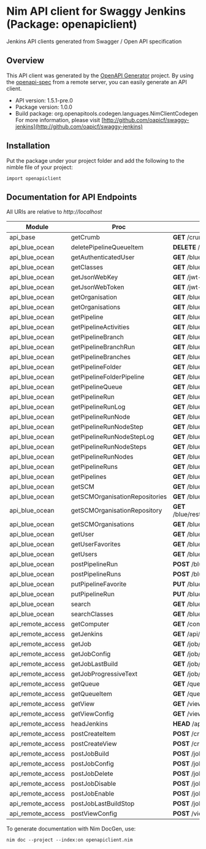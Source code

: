 # Nim API client for Swaggy Jenkins (Package: openapiclient)

Jenkins API clients generated from Swagger / Open API specification

## Overview

This API client was generated by the [OpenAPI Generator](https://openapi-generator.tech) project.  By using the [openapi-spec](https://openapis.org) from a remote server, you can easily generate an API client.

- API version: 1.5.1-pre.0
- Package version: 1.0.0
- Build package: org.openapitools.codegen.languages.NimClientCodegen
    For more information, please visit [http://github.com/oapicf/swaggy-jenkins](http://github.com/oapicf/swaggy-jenkins)

## Installation

Put the package under your project folder and add the following to the nimble file of your project:

```
import openapiclient
```

## Documentation for API Endpoints

All URIs are relative to *http://localhost*

Module | Proc | HTTP request | Description
------------ | ------------- | ------------- | -------------
api_base | getCrumb | **GET** /crumbIssuer/api/json |
api_blue_ocean | deletePipelineQueueItem | **DELETE** /blue/rest/organizations/{organization}/pipelines/{pipeline}/queue/{queue} |
api_blue_ocean | getAuthenticatedUser | **GET** /blue/rest/organizations/{organization}/user/ |
api_blue_ocean | getClasses | **GET** /blue/rest/classes/{class} |
api_blue_ocean | getJsonWebKey | **GET** /jwt-auth/jwks/{key} |
api_blue_ocean | getJsonWebToken | **GET** /jwt-auth/token |
api_blue_ocean | getOrganisation | **GET** /blue/rest/organizations/{organization} |
api_blue_ocean | getOrganisations | **GET** /blue/rest/organizations/ |
api_blue_ocean | getPipeline | **GET** /blue/rest/organizations/{organization}/pipelines/{pipeline} |
api_blue_ocean | getPipelineActivities | **GET** /blue/rest/organizations/{organization}/pipelines/{pipeline}/activities |
api_blue_ocean | getPipelineBranch | **GET** /blue/rest/organizations/{organization}/pipelines/{pipeline}/branches/{branch}/ |
api_blue_ocean | getPipelineBranchRun | **GET** /blue/rest/organizations/{organization}/pipelines/{pipeline}/branches/{branch}/runs/{run} |
api_blue_ocean | getPipelineBranches | **GET** /blue/rest/organizations/{organization}/pipelines/{pipeline}/branches |
api_blue_ocean | getPipelineFolder | **GET** /blue/rest/organizations/{organization}/pipelines/{folder}/ |
api_blue_ocean | getPipelineFolderPipeline | **GET** /blue/rest/organizations/{organization}/pipelines/{folder}/pipelines/{pipeline} |
api_blue_ocean | getPipelineQueue | **GET** /blue/rest/organizations/{organization}/pipelines/{pipeline}/queue |
api_blue_ocean | getPipelineRun | **GET** /blue/rest/organizations/{organization}/pipelines/{pipeline}/runs/{run} |
api_blue_ocean | getPipelineRunLog | **GET** /blue/rest/organizations/{organization}/pipelines/{pipeline}/runs/{run}/log |
api_blue_ocean | getPipelineRunNode | **GET** /blue/rest/organizations/{organization}/pipelines/{pipeline}/runs/{run}/nodes/{node} |
api_blue_ocean | getPipelineRunNodeStep | **GET** /blue/rest/organizations/{organization}/pipelines/{pipeline}/runs/{run}/nodes/{node}/steps/{step} |
api_blue_ocean | getPipelineRunNodeStepLog | **GET** /blue/rest/organizations/{organization}/pipelines/{pipeline}/runs/{run}/nodes/{node}/steps/{step}/log |
api_blue_ocean | getPipelineRunNodeSteps | **GET** /blue/rest/organizations/{organization}/pipelines/{pipeline}/runs/{run}/nodes/{node}/steps |
api_blue_ocean | getPipelineRunNodes | **GET** /blue/rest/organizations/{organization}/pipelines/{pipeline}/runs/{run}/nodes |
api_blue_ocean | getPipelineRuns | **GET** /blue/rest/organizations/{organization}/pipelines/{pipeline}/runs |
api_blue_ocean | getPipelines | **GET** /blue/rest/organizations/{organization}/pipelines/ |
api_blue_ocean | getSCM | **GET** /blue/rest/organizations/{organization}/scm/{scm} |
api_blue_ocean | getSCMOrganisationRepositories | **GET** /blue/rest/organizations/{organization}/scm/{scm}/organizations/{scmOrganisation}/repositories |
api_blue_ocean | getSCMOrganisationRepository | **GET** /blue/rest/organizations/{organization}/scm/{scm}/organizations/{scmOrganisation}/repositories/{repository} |
api_blue_ocean | getSCMOrganisations | **GET** /blue/rest/organizations/{organization}/scm/{scm}/organizations |
api_blue_ocean | getUser | **GET** /blue/rest/organizations/{organization}/users/{user} |
api_blue_ocean | getUserFavorites | **GET** /blue/rest/users/{user}/favorites |
api_blue_ocean | getUsers | **GET** /blue/rest/organizations/{organization}/users/ |
api_blue_ocean | postPipelineRun | **POST** /blue/rest/organizations/{organization}/pipelines/{pipeline}/runs/{run}/replay |
api_blue_ocean | postPipelineRuns | **POST** /blue/rest/organizations/{organization}/pipelines/{pipeline}/runs |
api_blue_ocean | putPipelineFavorite | **PUT** /blue/rest/organizations/{organization}/pipelines/{pipeline}/favorite |
api_blue_ocean | putPipelineRun | **PUT** /blue/rest/organizations/{organization}/pipelines/{pipeline}/runs/{run}/stop |
api_blue_ocean | search | **GET** /blue/rest/search/ |
api_blue_ocean | searchClasses | **GET** /blue/rest/classes/ |
api_remote_access | getComputer | **GET** /computer/api/json |
api_remote_access | getJenkins | **GET** /api/json |
api_remote_access | getJob | **GET** /job/{name}/api/json |
api_remote_access | getJobConfig | **GET** /job/{name}/config.xml |
api_remote_access | getJobLastBuild | **GET** /job/{name}/lastBuild/api/json |
api_remote_access | getJobProgressiveText | **GET** /job/{name}/{number}/logText/progressiveText |
api_remote_access | getQueue | **GET** /queue/api/json |
api_remote_access | getQueueItem | **GET** /queue/item/{number}/api/json |
api_remote_access | getView | **GET** /view/{name}/api/json |
api_remote_access | getViewConfig | **GET** /view/{name}/config.xml |
api_remote_access | headJenkins | **HEAD** /api/json |
api_remote_access | postCreateItem | **POST** /createItem |
api_remote_access | postCreateView | **POST** /createView |
api_remote_access | postJobBuild | **POST** /job/{name}/build |
api_remote_access | postJobConfig | **POST** /job/{name}/config.xml |
api_remote_access | postJobDelete | **POST** /job/{name}/doDelete |
api_remote_access | postJobDisable | **POST** /job/{name}/disable |
api_remote_access | postJobEnable | **POST** /job/{name}/enable |
api_remote_access | postJobLastBuildStop | **POST** /job/{name}/lastBuild/stop |
api_remote_access | postViewConfig | **POST** /view/{name}/config.xml |


To generate documentation with Nim DocGen, use:

```
nim doc --project --index:on openapiclient.nim
```
